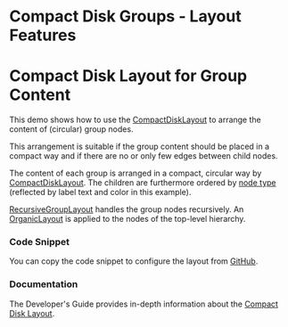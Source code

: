 <!--
 //////////////////////////////////////////////////////////////////////////////
 // @license
 // This file is part of yFiles for HTML 2.6.
 // Use is subject to license terms.
 //
 // Copyright (c) 2000-2023 by yWorks GmbH, Vor dem Kreuzberg 28,
 // 72070 Tuebingen, Germany. All rights reserved.
 //
 //////////////////////////////////////////////////////////////////////////////
-->
# Compact Disk Groups - Layout Features

# Compact Disk Layout for Group Content

This demo shows how to use the [CompactDiskLayout](https://docs.yworks.com/yfileshtml/#/api/CompactDiskLayout) to arrange the content of (circular) group nodes.

This arrangement is suitable if the group content should be placed in a compact way and if there are no or only few edges between child nodes.

The content of each group is arranged in a compact, circular way by [CompactDiskLayout](https://docs.yworks.com/yfileshtml/#/api/CompactDiskLayout). The children are furthermore ordered by [node type](https://docs.yworks.com/yfileshtml/#/api/CompactDiskLayoutData#nodeTypes) (reflected by label text and color in this example).

[RecursiveGroupLayout](https://docs.yworks.com/yfileshtml/#/api/RecursiveGroupLayout) handles the group nodes recursively. An [OrganicLayout](https://docs.yworks.com/yfileshtml/#/api/OrganicLayout) is applied to the nodes of the top-level hierarchy.

### Code Snippet

You can copy the code snippet to configure the layout from [GitHub](https://github.com/yWorks/yfiles-for-html-demos/blob/master/demos/layout-features/compact-disk-groups/CompactDiskGroups.ts).

### Documentation

The Developer's Guide provides in-depth information about the [Compact Disk Layout](https://docs.yworks.com/yfileshtml/#/dguide/compact_disk_layout).
